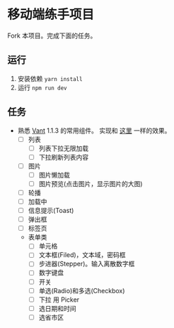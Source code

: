 # 移动端练手项目
Fork 本项目。完成下面的任务。

## 运行
1. 安装依赖 `yarn install`
1. 运行 `npm run dev`

## 任务
* 熟悉 [Vant](https://www.youzanyun.com/zanui/vant) 1.1.3 的常用组件。 实现和 [这里](https://github.com/iamjoel/front-end-template/tree/master/mobile) 一样的效果。
  * [ ] 列表
    * [ ] 列表下拉无限加载
    * [ ] 下拉刷新列表内容
  * [ ] 图片
    * [ ] 图片懒加载
    * [ ] 图片预览(点击图片，显示图片的大图)
  * [ ] 轮播
  * [ ] 加载中
  * [ ] 信息提示(Toast)
  * [ ] 弹出框
  * [ ] 标签页
  * 表单类
    * [ ] 单元格
    * [ ] 文本框(Filed)，文本域，密码框
    * [ ] 步进器(Stepper)。输入离散数字框
    * [ ] 数字键盘
    * [ ] 开关
    * [ ] 单选(Radio)和多选(Checkbox)
    * [ ] 下拉 用 Picker
    * [ ] 选日期和时间
    * [ ] 选省市区
